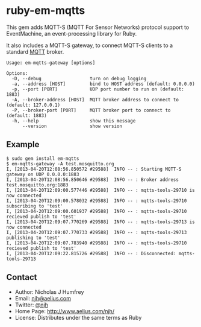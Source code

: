 ruby-em-mqtts
=============

This gem adds MQTT-S (MQTT For Sensor Networks) protocol support to EventMachine,
an event-processing library for Ruby.

It also includes a MQTT-S gateway, to connect MQTT-S clients to a standard [MQTT] broker.

    Usage: em-mqtts-gateway [options]

    Options:
      -D, --debug                  turn on debug logging
      -a, --address [HOST]         bind to HOST address (default: 0.0.0.0)
      -p, --port [PORT]            UDP port number to run on (default: 1883)
      -A, --broker-address [HOST]  MQTT broker address to connect to (default: 127.0.0.1)
      -P, --broker-port [PORT]     MQTT broker port to connect to (default: 1883)
      -h, --help                   show this message
          --version                show version


Example
-------

    $ sudo gem install em-mqtts
    $ em-mqtts-gateway -A test.mosquitto.org
    I, [2013-04-20T12:08:56.850572 #29588]  INFO -- : Starting MQTT-S gateway on UDP 0.0.0.0:1883
    I, [2013-04-20T12:08:56.850646 #29588]  INFO -- : Broker address test.mosquitto.org:1883
    I, [2013-04-20T12:09:00.577446 #29588]  INFO -- : mqtts-tools-29710 is now connected
    I, [2013-04-20T12:09:00.578032 #29588]  INFO -- : mqtts-tools-29710 subscribing to 'test'
    I, [2013-04-20T12:09:00.601937 #29588]  INFO -- : mqtts-tools-29710 recieved publish to 'test'
    I, [2013-04-20T12:09:07.770269 #29588]  INFO -- : mqtts-tools-29713 is now connected
    I, [2013-04-20T12:09:07.770733 #29588]  INFO -- : mqtts-tools-29713 publishing to 'test'
    I, [2013-04-20T12:09:07.783940 #29588]  INFO -- : mqtts-tools-29710 recieved publish to 'test'
    I, [2013-04-20T12:09:22.815726 #29588]  INFO -- : Disconnected: mqtts-tools-29713


Contact
-------

* Author:    Nicholas J Humfrey
* Email:     njh@aelius.com
* Twitter:   [@njh]
* Home Page: http://www.aelius.com/njh/
* License:   Distributes under the same terms as Ruby


[MQTT]:                     http://mqtt.org/
[@njh]:                     http://twitter.com/njh
